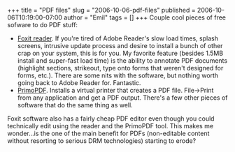 +++
title = "PDF files"
slug = "2006-10-06-pdf-files"
published = 2006-10-06T10:19:00-07:00
author = "Emil"
tags = []
+++
Couple cool pieces of free sofware to do PDF stuff:  
  

-   [Foxit reader](http://www.foxitsoftware.com). If you're tired of
    Adobe Reader's slow load times, splash screens, intrusive update
    process and desire to install a bunch of other crap on your system,
    this is for you. My favorite feature (besides 1.5MB install and
    super-fast load time) is the ability to annotate PDF documents
    (highlight sections, strikeout, type onto forms that weren't
    designed for forms, etc.). There are some nits with the software,
    but nothing worth going back to Adobe Reader for. Fantastic.
-   [PrimoPDF](http://www.primopdf.com/). Installs a virtual printer
    that creates a PDF file. File-&gt;Print from any application and get
    a PDF output. There's a few other pieces of software that do the
    same thing as well.

Foxit software also has a fairly cheap PDF editor even though you could
technically edit using the reader and the PrimoPDF tool. This makes me
wonder...is the one of the main benefit for PDFs (non-editable content
without resorting to serious DRM technologies) starting to erode?
